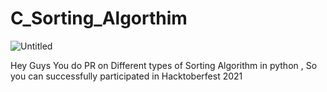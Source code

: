 # C_Sorting_Algorthim

![Untitled](https://user-images.githubusercontent.com/55308841/135750163-2f8946e0-5617-43b0-a6ee-7b4c69d7d06f.png)



Hey Guys You do PR on Different types of Sorting Algorithm in python , So you can successfully participated in Hacktoberfest 2021
